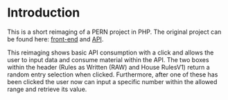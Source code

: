 # Introduction
This is a short reimaging of a PERN project in PHP. The original project can be found here: [front-end]( https://github.com/Richardaeld/DND_Into_The_Abyss) and [API]( https://github.com/Richardaeld/dm_tool_api).

This reimaging shows basic API consumption with a click and allows the user to input data and consume material within the API. The two boxes within the header (Rules as Written (RAW) and House RulesV1) return a random entry selection when clicked. Furthermore, after one of these has been clicked the user now can input a specific number within the allowed range and retrieve its value.
